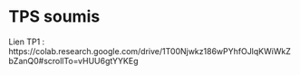 <h1>TPS soumis</h1>

<p>Lien TP1 : https://colab.research.google.com/drive/1T00Njwkz186wPYhfOJlqKWiWkZbZanQ0#scrollTo=vHUU6gtYYKEg </p>
